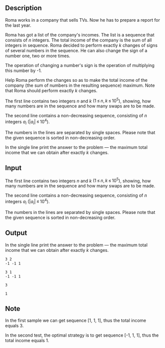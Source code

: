## Description

<div><p>Roma works in a company that sells TVs. Now he has to prepare a report for the last year.</p><p>Roma has got a list of the company's incomes. The list is a sequence that consists of <span class="tex-span"><i>n</i></span> integers. The total income of the company is the sum of all integers in sequence. Roma decided to perform exactly <span class="tex-span"><i>k</i></span> changes of signs of several numbers in the sequence. He can also change the sign of a number one, two or more times.</p><p>The operation of changing a number's sign is the operation of multiplying this number by -<span class="tex-span">1</span>.</p><p>Help Roma perform the changes so as to make the total income of the company (the sum of numbers in the resulting sequence) maximum. Note that Roma should perform <span class="tex-font-style-bf">exactly</span> <span class="tex-span"><i>k</i></span> changes.</p></div><div class="input-specification"><p>The first line contains two integers <span class="tex-span"><i>n</i></span> and <span class="tex-span"><i>k</i></span> <span class="tex-span">(1 ≤ <i>n</i>, <i>k</i> ≤ 10<sup class="upper-index">5</sup>)</span>, showing, how many numbers are in the sequence and how many swaps are to be made.</p><p>The second line contains a <span class="tex-font-style-bf">non-decreasing</span> sequence, consisting of <span class="tex-span"><i>n</i></span> integers <span class="tex-span"><i>a</i><sub class="lower-index"><i>i</i></sub></span> <span class="tex-span">(|<i>a</i><sub class="lower-index"><i>i</i></sub>| ≤ 10<sup class="upper-index">4</sup>)</span>.</p><p>The numbers in the lines are separated by single spaces. Please note that the given sequence is sorted in non-decreasing order.</p></div><div class="output-specification"><p>In the single line print the answer to the problem — the maximum total income that we can obtain after exactly <span class="tex-span"><i>k</i></span> changes.</p></div>

## Input

<p>The first line contains two integers <span class="tex-span"><i>n</i></span> and <span class="tex-span"><i>k</i></span> <span class="tex-span">(1 ≤ <i>n</i>, <i>k</i> ≤ 10<sup class="upper-index">5</sup>)</span>, showing, how many numbers are in the sequence and how many swaps are to be made.</p><p>The second line contains a <span class="tex-font-style-bf">non-decreasing</span> sequence, consisting of <span class="tex-span"><i>n</i></span> integers <span class="tex-span"><i>a</i><sub class="lower-index"><i>i</i></sub></span> <span class="tex-span">(|<i>a</i><sub class="lower-index"><i>i</i></sub>| ≤ 10<sup class="upper-index">4</sup>)</span>.</p><p>The numbers in the lines are separated by single spaces. Please note that the given sequence is sorted in non-decreasing order.</p>

## Output

<p>In the single line print the answer to the problem — the maximum total income that we can obtain after exactly <span class="tex-span"><i>k</i></span> changes.</p>





```input1
3 2
-1 -1 1

```




```input2
3 1
-1 -1 1

```




```output1
3

```




```output2
1

```



## Note

<p>In the first sample we can get sequence <span class="tex-font-style-tt">[1, 1, 1]</span>, thus the total income equals <span class="tex-span">3</span>.</p><p>In the second test, the optimal strategy is to get sequence <span class="tex-font-style-tt">[-1, 1, 1]</span>, thus the total income equals <span class="tex-span">1</span>.</p>
